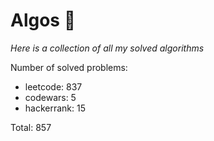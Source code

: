 # Algos 🏯

_Here is a collection of all my solved algorithms_

Number of solved problems:
- leetcode: 837
- codewars: 5
- hackerrank: 15

Total: 857
